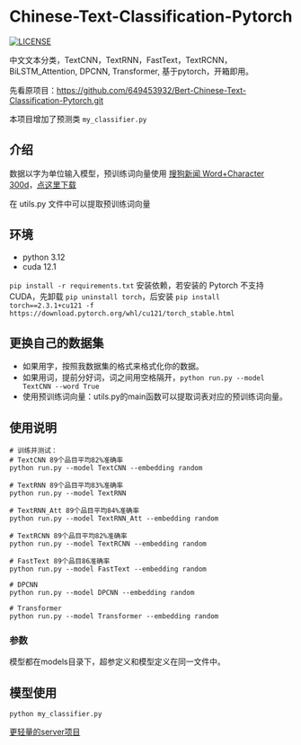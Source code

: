 # Chinese-Text-Classification-Pytorch
[![LICENSE](https://img.shields.io/badge/license-Anti%20996-blue.svg)](https://github.com/996icu/996.ICU/blob/master/LICENSE)

中文文本分类，TextCNN，TextRNN，FastText，TextRCNN，BiLSTM_Attention, DPCNN, Transformer, 基于pytorch，开箱即用。

先看原项目：https://github.com/649453932/Bert-Chinese-Text-Classification-Pytorch.git

本项目增加了预测类 `my_classifier.py`

## 介绍

数据以字为单位输入模型，预训练词向量使用 [搜狗新闻 Word+Character 300d](https://github.com/Embedding/Chinese-Word-Vectors)，[点这里下载](https://pan.baidu.com/s/14k-9jsspp43ZhMxqPmsWMQ)  

在 utils.py 文件中可以提取预训练词向量

## 环境

- python 3.12
- cuda 12.1

`pip install -r requirements.txt` 安装依赖，若安装的 Pytorch 不支持 CUDA，先卸载 `pip uninstall torch`，后安装 `pip install torch==2.3.1+cu121 -f https://download.pytorch.org/whl/cu121/torch_stable.html`

## 更换自己的数据集
 - 如果用字，按照我数据集的格式来格式化你的数据。  
 - 如果用词，提前分好词，词之间用空格隔开，`python run.py --model TextCNN --word True`  
 - 使用预训练词向量：utils.py的main函数可以提取词表对应的预训练词向量。

## 使用说明
```E
# 训练并测试：
# TextCNN 89个品目平均82%准确率
python run.py --model TextCNN --embedding random

# TextRNN 89个品目平均83%准确率
python run.py --model TextRNN

# TextRNN_Att 89个品目平均84%准确率
python run.py --model TextRNN_Att --embedding random

# TextRCNN 89个品目平均82%准确率
python run.py --model TextRCNN --embedding random

# FastText 89个品目86准确率
python run.py --model FastText --embedding random

# DPCNN
python run.py --model DPCNN --embedding random

# Transformer
python run.py --model Transformer --embedding random
```

### 参数
模型都在models目录下，超参定义和模型定义在同一文件中。

## 模型使用
`python my_classifier.py`

[更轻量的server项目](https://github.com/AriesYB/keyword_classifier.git)